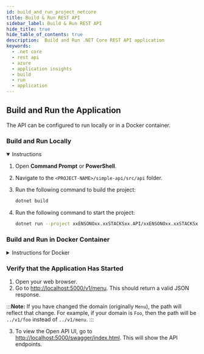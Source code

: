 ```yaml
---
id: build_and_run_project_netcore
title: Build & Run REST API
sidebar_label: Build & Run REST API
hide_title: true
hide_table_of_contents: true
description:  Build and Run .NET Core REST API application
keywords:
  - .net core
  - rest api
  - azure
  - application insights
  - build
  - run
  - application
---
```


## Build and Run the Application

The API can be configured to run locally or in a Docker container.

### Build and Run Locally

<details open>
<summary>Instructions</summary>

1. Open **Command Prompt** or **PowerShell**.
2. Navigate to the `<PROJECT-NAME>/simple-api/src/api` folder.
3. Run the following command to build the project:

    ```bash
    dotnet build
    ```

4. Run the following command to start the project:

    ```bash
    dotnet run --project xxENSONOxx.xxSTACKSxx.API/xxENSONOxx.xxSTACKSxx.API.csproj
    ```

</details>

### Build and Run in Docker Container

<details>
<summary>Instructions for Docker</summary>

1. Open your **terminal**.
2. Navigate to the `<PROJECT-NAME>/simple-api/src/api` folder.
3. Run the following command to build a Docker image:

    ```bash
    docker build -t dotnet-api .
    ```

   This uses the **Dockerfile** in this folder to generate the Docker image.

4. After the Docker image is created, run the following command to start the Docker container:

    ```bash
    docker run -p 5000:80 --mount type=bind,source=/path/to/PROJECT-NAME/simple-api/src/api/xxENSONOxx.xxSTACKSxx.API/appsettings.json,target=/app/config/appsettings.json
    ```

</details>

### Verify that the Application Has Started

1. Open your web browser.
2. Go to [http://localhost:5000/v1/menu](http://localhost:5000/v1/menu). This should return a valid JSON response.

:::**Note:**
If you have changed the domain (originally `Menu`), the path will reflect that change. For example, if your domain is `Foo`, then the path will be `../v1/foo` instead of `../v1/menu`.
:::

3. To view the Open API UI, go to [http://localhost:5000/swagger/index.html](http://localhost:5000/swagger/index.html). This will show the API endpoints.